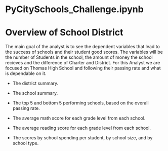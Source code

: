 # PyCitySchools_Challenge.ipynb

# Overview of School District #

The main goal of the analyst is to see the dependent variables that lead to the success of schools and their student good scores. The variables will be the number of Students in the school, the amount of money the school recieves and the difference of Charter and District. For this Analyst we are focused on Thomas High School and following their passing rate and what is dependable on it.

  * The district summary.
  
  * The school summary.
  
  * The top 5 and bottom 5 performing schools, based on the overall passing rate.
  
  * The average math score for each grade level from each school.
  
  * The average reading score for each grade level from each school.
  
  * The scores by school spending per student, by school size, and by school type.

